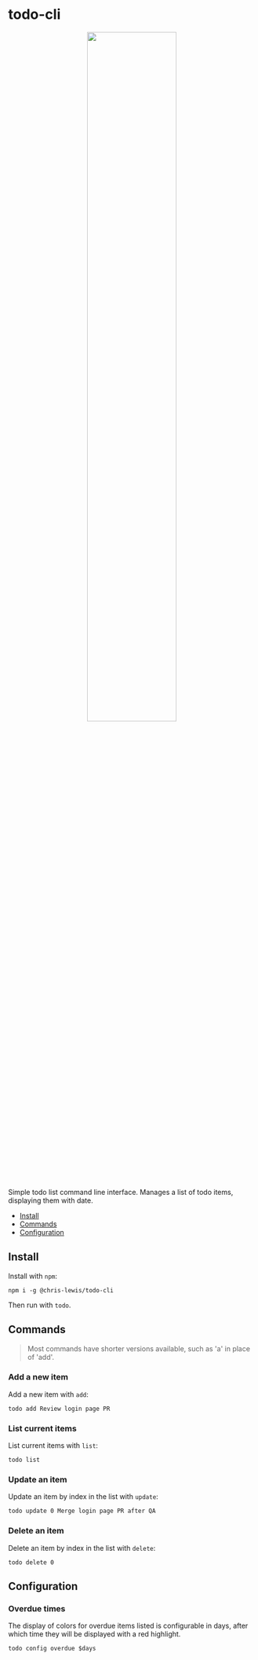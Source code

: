 # todo-cli

<p align="center" width="100%">
    <img width="60%" src="https://raw.githubusercontent.com/C-D-Lewis/todo-cli/master/assets/screenshot.png"> 
</p>

Simple todo list command line interface. Manages a list of todo items,
displaying them with date.

* [Install](#install)
* [Commands](#commands)
* [Configuration](#configuration)


## Install

Install with `npm`:

```
npm i -g @chris-lewis/todo-cli
```

Then run with `todo`.


## Commands

> Most commands have shorter versions available, such as 'a' in place of 'add'.

### Add a new item

Add a new item with `add`:

```
todo add Review login page PR
```

### List current items

List current items with `list`:

```
todo list
```

### Update an item

Update an item by index in the list with `update`:

```
todo update 0 Merge login page PR after QA
```

### Delete an item

Delete an item by index in the list with `delete`:

```
todo delete 0
```


## Configuration

### Overdue times

The display of colors for overdue items listed is configurable in days, after
which time they will be displayed with a red highlight.

```
todo config overdue $days
```
